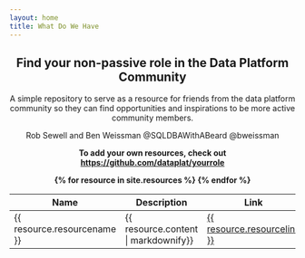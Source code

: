 ```yaml
---
layout: home
title: What Do We Have
---
```


 
<center><h2>Find your non-passive role in the Data Platform Community</h2>

<p>A simple repository to serve as a resource for friends from the data platform community so they can find opportunities and inspirations to be more active community members.

<p>Rob Sewell and Ben Weissman @SQLDBAWithABeard @bweissman
<p><b>To add your own resources, check out <a href="https://github.com/dataplat/yourrole">https://github.com/dataplat/yourrole</a><p>
 

<table class="tg">
<thead>
  <tr>
    <th class="tg-lhfm"><b>Name</b></th>
    <th class="tg-lhfm"><b>Description</b></th>
    <th class="tg-lhfm"><b>Link</b></th>
  </tr>
</thead>


<tbody>
  <tr>
      {% for resource in site.resources %}
            <tr>
                <td class="tg-0lax">
                        {{ resource.resourcename }}
                </td>
                <td class="tg-0lax">
                   {{ resource.content | markdownify}}
                </td>
                <td class="tg-0lax">
                    <a href="{{ resource.resourcelink }}">
                        {{ resource.resourcelink }}
                    </a>
                </td>
              </tr>
        {% endfor %}
  </tr>
</tbody>
</table>

